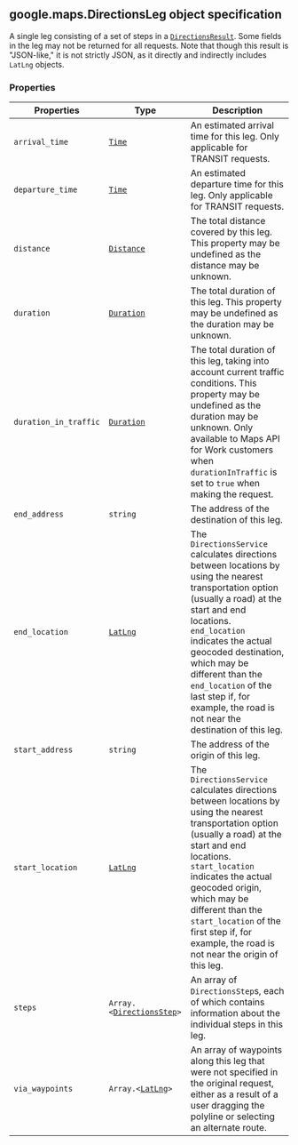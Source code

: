 <h2 id="DirectionsLeg">
google.maps.DirectionsLeg
object specification
</h2><p>A single leg consisting of a set of steps in a <code><a href="https://github.com/amenadiel/google-maps-documentation/blob/master/docs/google.maps.DirectionsResult.md">DirectionsResult</a></code>. Some fields in the leg may not be returned for all requests. Note that though this result is "JSON-like," it is not strictly JSON, as it directly and indirectly includes <code>LatLng</code> objects.</p><h3>Properties</h3><table summary="interface DirectionsLeg - Properties" width="100%">
<thead>
<tr><th>Properties</th>
<th>Type</th>
<th>Description</th>
</tr></thead>
<tbody>
<tr>
<td><code>arrival_time</code></td>
<td><code><a href="https://github.com/amenadiel/google-maps-documentation/blob/master/docs/google.maps.Time.md">Time</a></code></td>
<td>An estimated arrival time for this leg. Only applicable for TRANSIT requests.</td>
</tr>
<tr>
<td><code>departure_time</code></td>
<td><code><a href="https://github.com/amenadiel/google-maps-documentation/blob/master/docs/google.maps.Time.md">Time</a></code></td>
<td>An estimated departure time for this leg. Only applicable for TRANSIT requests.</td>
</tr>
<tr>
<td><code>distance</code></td>
<td><code><a href="https://github.com/amenadiel/google-maps-documentation/blob/master/docs/google.maps.Distance.md">Distance</a></code></td>
<td>The total distance covered by this leg. This property may be undefined as the distance may be unknown.</td>
</tr>
<tr>
<td><code>duration</code></td>
<td><code><a href="https://github.com/amenadiel/google-maps-documentation/blob/master/docs/google.maps.Duration.md">Duration</a></code></td>
<td>The total duration of this leg. This property may be undefined as the duration may be unknown.</td>
</tr>
<tr>
<td><code>duration_in_traffic</code></td>
<td><code><a href="https://github.com/amenadiel/google-maps-documentation/blob/master/docs/google.maps.Duration.md">Duration</a></code></td>
<td>The total duration of this leg, taking into account current traffic conditions. This property may be undefined as the duration may be unknown. Only available to Maps API for Work customers when <code>durationInTraffic</code> is set to <code>true</code> when making the request.</td>
</tr>
<tr>
<td><code>end_address</code></td>
<td><code>string</code></td>
<td>The address of the destination of this leg.</td>
</tr>
<tr>
<td><code>end_location</code></td>
<td><code><a href="https://github.com/amenadiel/google-maps-documentation/blob/master/docs/google.maps.LatLng.md">LatLng</a></code></td>
<td>The <code>DirectionsService</code> calculates directions between locations by using the nearest transportation option (usually a road) at the start and end locations. <code>end_location</code> indicates the actual geocoded destination, which may be different than the <code>end_location</code> of the last step if, for example, the road is not near the destination of this leg.</td>
</tr>
<tr>
<td><code>start_address</code></td>
<td><code>string</code></td>
<td>The address of the origin of this leg.</td>
</tr>
<tr>
<td><code>start_location</code></td>
<td><code><a href="https://github.com/amenadiel/google-maps-documentation/blob/master/docs/google.maps.LatLng.md">LatLng</a></code></td>
<td>The <code>DirectionsService</code> calculates directions between locations by using the nearest transportation option (usually a road) at the start and end locations. <code>start_location</code> indicates the actual geocoded origin, which may be different than the <code>start_location</code> of the first step if, for example, the road is not near the origin of this leg.</td>
</tr>
<tr>
<td><code>steps</code></td>
<td><code>Array.&lt;<a href="https://github.com/amenadiel/google-maps-documentation/blob/master/docs/google.maps.DirectionsStep.md">DirectionsStep</a>&gt;</code></td>
<td>An array of <code>DirectionsStep</code>s, each of which contains information about the individual steps in this leg.</td>
</tr>
<tr>
<td><code>via_waypoints</code></td>
<td><code>Array.&lt;<a href="https://github.com/amenadiel/google-maps-documentation/blob/master/docs/google.maps.LatLng.md">LatLng</a>&gt;</code></td>
<td>An array of waypoints along this leg that were not specified in the original request, either as a result of a user dragging the polyline or selecting an alternate route.</td>
</tr>
</tbody>
</table>